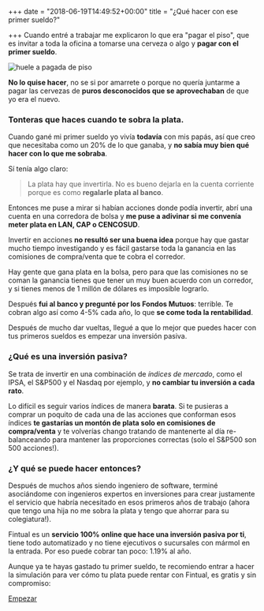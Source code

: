 +++
date = "2018-06-19T14:49:52+00:00"
title = "¿Qué hacer con ese primer sueldo?"

+++
Cuando entré a trabajar me explicaron lo que era "pagar el piso", que es invitar a toda la oficina a tomarse una cerveza o algo y **pagar con el primer sueldo**.

![huele a pagada de piso](/uploads/rsk1gl.jpg "Yoda Meme")

**No lo quise hacer**, no se si por amarrete o porque no quería juntarme a pagar las cervezas de **puros desconocidos que se aprovechaban** de que yo era el nuevo.

### Tonteras que haces cuando te sobra la plata.

Cuando gané mi primer sueldo yo vivía **todavía** con mis papás, así que creo que necesitaba como un 20% de lo que ganaba, y **no sabía muy bien qué hacer con lo que me sobraba**.

Sí tenía algo claro:

> La plata hay que invertirla. No es bueno dejarla en la cuenta corriente porque es como **regalarle plata al banco**.

Entonces me puse a mirar si habían acciones donde podía invertir, abrí una cuenta en una corredora de bolsa y **me puse a adivinar si me convenía meter plata en LAN, CAP o CENCOSUD**.

Invertir en acciones **no resultó ser una buena idea** porque hay que gastar mucho tiempo investigando y es fácil gastarse toda la ganancia en las comisiones de compra/venta que te cobra el corredor.

Hay gente que gana plata en la bolsa, pero para que las comisiones no se coman la ganancia tienes que tener un muy buen acuerdo con un corredor, y si tienes menos de 1 millón de dólares es imposible lograrlo.

Después **fui al banco y pregunté por los Fondos Mutuos**: terrible. Te cobran algo así como 4-5% cada año, lo que **se come toda la rentabilidad**.

Después de mucho dar vueltas, llegué a que lo mejor que puedes hacer con tus primeros sueldos es empezar una inversión pasiva.

### ¿Qué es una inversión pasiva?

Se trata de invertir en una combinación de _índices de mercado_, como el IPSA, el S&P500 y el Nasdaq por ejemplo, y **no cambiar tu inversión a cada rato**.

Lo difícil es seguir varios índices de manera **barata**. Si te pusieras a comprar un poquito de cada una de las acciones que conforman esos índices **te gastarías un montón de plata solo en comisiones de compra/venta** y te volverías chango tratando de mantenerte al día re-balanceando para mantener las proporciones correctas (solo el S&P500 son 500 acciones!).

### ¿Y qué se puede hacer entonces?

Después de muchos años siendo ingeniero de software, terminé asociándome con ingenieros expertos en inversiones para crear justamente el servicio que habría necesitado en esos primeros años de trabajo (ahora que tengo una hija no me sobra la plata y tengo que ahorrar para su colegiatura!).

Fintual es un **servicio 100% online que hace una inversión pasiva por ti**, tiene todo automatizado y no tiene ejecutivos o sucursales con mármol en la entrada. Por eso puede cobrar tan poco: 1.19% al año.

Aunque ya te hayas gastado tu primer sueldo, te recomiendo entrar a hacer la simulación para ver cómo tu plata puede rentar con Fintual, es gratis y sin compromiso:

<a class="simulator-page__button btn btn--secondary" href="https://fintual.cl/?utm_source=edu.fintual.cl&utm_mediu_=referral&utm_campaign=consideration&utm_content=first+salary-107#empeza_">Empezar</a>